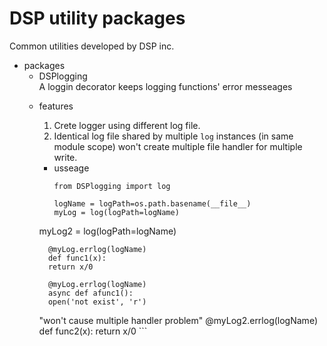 DSP utility packages  
===
Common utilities developed by DSP inc.

* packages  
    + DSPlogging  
        A loggin decorator keeps logging functions' error messeages
	- features
	    1. Crete logger using different log file.
	    2. Identical log file shared by multiple `log` instances (in same module scope) won't create multiple file handler for multiple write.
        - usseage
            ```python=
            from DSPlogging import log

            logName = logPath=os.path.basename(__file__)
            myLog = log(logPath=logName)
	    myLog2 = log(logPath=logName)


            @myLog.errlog(logName)
            def func1(x):
	        return x/0

            @myLog.errlog(logName)
            async def afunc1():
	        open('not exist', 'r')
	
	    "won't cause multiple handler problem"
            @myLog2.errlog(logName)
            def func2(x):
	        return x/0
            ```
